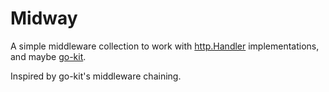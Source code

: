 # Midway

A simple middleware collection to work with [http.Handler][http.Handler]
implementations, and maybe [go-kit][go-kit].

Inspired by go-kit's middleware chaining.

[http.Handler]: https://golang.org/pkg/net/http/#Handler
[go-kit]: https://github.com/go-kit/kit
